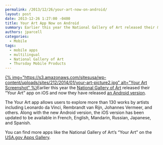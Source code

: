 ```yaml
---
permalink: /2013/12/26/your-art-now-on-android/
layout: post
date: 2013-12-26 1:27:00 -0400
title: Your Art App Now on Android
summary: Earlier this year the National Gallery of Art released their &amp;#8220;Your Art&amp;#8221; app on iOS and now they have released an Android version. The Your Art app allows users to explore more than 130 works by artists including Leonardo da Vinci, Rembrandt van Rijn, Johannes Vermeer, and others. Along with
authors: jparcell
categories:
  - Mobile
tags:
  - mobile apps
  - multilingual
  - National Gallery of Art
  - Thursday Mobile Products
---
```


[{% img="https://s3.amazonaws.com/sitesusa/wp-content/uploads/sites/212/2014/01/your-art-picture2.jpg" alt="Your Art Screenshot" %}](https://s3.amazonaws.com/sitesusa/wp-content/uploads/sites/212/2014/01/your-art-picture2.jpg)Earlier this year the [National Gallery of Art](http://www.nga.gov/content/ngaweb.html) released their &#8220;Your Art&#8221; app on iOS and now they have released [an Android version](http://apps.usa.gov/yourart.shtml).

The Your Art app allows users to explore more than 130 works by artists including Leonardo da Vinci, Rembrandt van Rijn, Johannes Vermeer, and others. Along with the new Android version, the iOS version has been updated to be available in French, English, Mandarin, Russian, Japanese, and Spanish.

You can find more apps like the National Gallery of Art&#8217;s &#8220;Your Art&#8221; on the [USA.gov Apps Gallery](http://apps.usa.gov).
